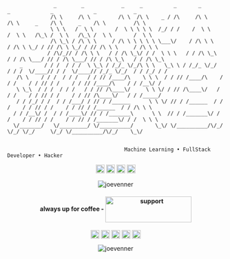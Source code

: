 
```

               _        _            _     _          _       _            _             _             _            _      
              /\ \     /\ \         /\ \  /\ \    _ / /\     /\ \         /\ \     _    /\ \     _    /\ \         /\ \    
              \ \ \   /  \ \       /  \ \ \ \ \  /_/ / /    /  \ \       /  \ \   /\_\ /  \ \   /\_\ /  \ \       /  \ \   
              /\ \_\ / /\ \ \     / /\ \ \ \ \ \ \___\/    / /\ \ \     / /\ \ \_/ / // /\ \ \_/ / // /\ \ \     / /\ \ \  
             / /\/_// / /\ \ \   / / /\ \_\/ / /  \ \ \   / / /\ \_\   / / /\ \___/ // / /\ \___/ // / /\ \_\   / / /\ \_\ 
    _       / / /  / / /  \ \_\ / /_/_ \/_/\ \ \   \_\ \ / /_/_ \/_/  / / /  \/____// / /  \/____// /_/_ \/_/  / / /_/ / / 
   /\ \    / / /  / / /   / / // /____/\    \ \ \  / / // /____/\    / / /    / / // / /    / / // /____/\    / / /__\/ /  
   \ \_\  / / /  / / /   / / // /\____\/     \ \ \/ / // /\____\/   / / /    / / // / /    / / // /\____\/   / / /_____/   
   / / /_/ / /  / / /___/ / // / /______      \ \ \/ // / /______  / / /    / / // / /    / / // / /______  / / /\ \ \     
  / / /__\/ /  / / /____\/ // / /_______\      \ \  // / /_______\/ / /    / / // / /    / / // / /_______\/ / /  \ \ \    
  \/_______/   \/_________/ \/__________/       \_\/ \/__________/\/_/     \/_/ \/_/     \/_/ \/__________/\/_/    \_\/    
                                                                                                                         
                                                                                                                 
                                      Machine Learning • FullStack Developer • Hacker

```

<body> 

<p align="center"><img src="https://devicons.github.io/devicon/devicon.git/icons/react/react-original-wordmark.svg" alt="react" width="20" height="20"/> <img src="https://devicons.github.io/devicon/devicon.git/icons/javascript/javascript-original.svg" alt="javascript" width="20" height="20"/> <img src="https://devicons.github.io/devicon/devicon.git/icons/python/python-original-wordmark.svg" alt="python" width="20" height="20"/> <img src="https://devicons.github.io/devicon/devicon.git/icons/linux/linux-original.svg" alt="linux" width="20" height="20"/></p>
<p align="center">
 <img src="https://github-readme-stats.vercel.app/api?username=joevenner&show_icons=true" alt="joevenner" />

<h4 align="center">always up for coffee  - 
<a href="https://ko-fi.com/joevenner" target="_blank" aria-label="Follow @joevenner on GitHub"><img align="center" src="https://media.giphy.com/media/jp92jmyPqZeHheeIN6/giphy.gif" alt="support" height="60" width="200" /></a>
</h4>
<p align="center">
<a href="https://twitter.com/ylafrimi" target="blank"><img align="center" src="https://cdn.jsdelivr.net/npm/simple-icons@3.0.1/icons/twitter.svg" alt="ylafrimi" height="20" width="20" /></a>
<a href="https://linkedin.com/in/mosaab-yassir-lafrimi-b631891a2" target="blank"><img align="center" src="https://cdn.jsdelivr.net/npm/simple-icons@3.0.1/icons/linkedin.svg" alt="mosaab-yassir-lafrimi-b631891a2" height="20" width="20" /></a>
<a href="https://fb.com/yassir.lafrimi.3" target="blank"><img align="center" src="https://cdn.jsdelivr.net/npm/simple-icons@3.0.1/icons/facebook.svg" alt="yassir.lafrimi.3" height="20" width="20" /></a>
<a href="https://instagram.com/yassir_lamo" target="blank"><img align="center" src="https://cdn.jsdelivr.net/npm/simple-icons@3.0.1/icons/instagram.svg" alt="yassir_lamo" height="20" width="20" /></a>
<a href="https://www.youtube.com/channel/UCKvgGs-ALhvOq9u95PHXHNw" target="blank"><img align="center" src="https://cdn.jsdelivr.net/npm/simple-icons@3.0.1/icons/youtube.svg" alt="python with joe" height="20" width="20" /></a>
</p>
<p align="center"> <img src="https://komarev.com/ghpvc/?username=joevenner" alt="joevenner" /> </p>

</body>


